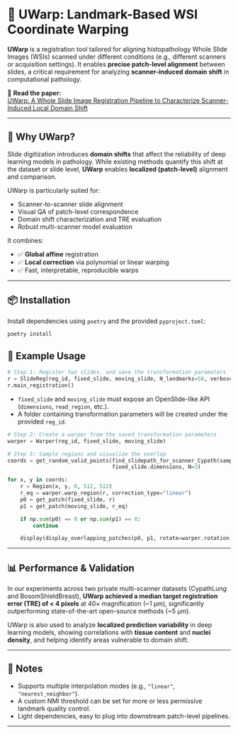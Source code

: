 # 🔀 UWarp: Landmark-Based WSI Coordinate Warping

**UWarp** is a registration tool tailored for aligning histopathology Whole Slide Images (WSIs) scanned under different conditions (e.g., different scanners or acquisition settings). It enables **precise patch-level alignment** between slides, a critical requirement for analyzing **scanner-induced domain shift** in computational pathology.

📄 **Read the paper:**  
[UWarp: A Whole Slide Image Registration Pipeline to Characterize Scanner-Induced Local Domain Shift](https://arxiv.org/abs/2503.20653)

---

## 🧠 Why UWarp?

Slide digitization introduces **domain shifts** that affect the reliability of deep learning models in pathology. While existing methods quantify this shift at the dataset or slide level, **UWarp** enables **localized (patch-level)** alignment and comparison.

UWarp is particularly suited for:

- Scanner-to-scanner slide alignment  
- Visual QA of patch-level correspondence  
- Domain shift characterization and TRE evaluation
- Robust multi-scanner model evaluation

It combines:

- ✅ **Global affine** registration  
- ✅ **Local correction** via polynomial or linear warping  
- ✅ Fast, interpretable, reproducible warps

---

## 📦 Installation

Install dependencies using `poetry` and the provided `pyproject.toml`:

```bash
poetry install
```

## 🧪 Example Usage

```python
# Step 1: Register two slides, and save the transformation parameters
r = SlideReg(reg_id, fixed_slide, moving_slide, N_landmarks=50, verbose=False)
r.main_registration()
```

- `fixed_slide` and `moving_slide` must expose an OpenSlide-like API (`dimensions`, `read_region`, etc.).
- A folder containing transformation parameters will be created under the provided `reg_id`.

```python
# Step 2: Create a warper from the saved transformation parameters
warper = Warper(reg_id, fixed_slide, moving_slide)

# Step 3: Sample regions and visualize the overlap
coords = get_random_valid_points(find_slidepath_for_scanner_Cypath(sample_id, scanner_fixed),
                                 fixed_slide.dimensions, N=3)

for x, y in coords:
    r = Region(x, y, 0, 512, 512)
    r_eq = warper.warp_region(r, correction_type="linear")
    p0 = get_patch(fixed_slide, r)
    p1 = get_patch(moving_slide, r_eq)

    if np.sum(p0) == 0 or np.sum(p1) == 0:
        continue

    display(display_overlapping_patches(p0, p1, rotate=warper.rotation))
```

---

## 📊 Performance & Validation

In our experiments across two private multi-scanner datasets (CypathLung and BosomShieldBreast), **UWarp achieved a median target registration error (TRE) of < 4 pixels** at 40× magnification (~1 μm), significantly outperforming state-of-the-art open-source methods (~5 μm).

UWarp is also used to analyze **localized prediction variability** in deep learning models, showing correlations with **tissue content** and **nuclei density**, and helping identify areas vulnerable to domain shift.

---

## 📝 Notes

- Supports multiple interpolation modes (e.g., `"linear"`, `"nearest_neighbor"`).  
- A custom NMI threshold can be set for more or less permissive landmark quality control. 
- Light dependencies, easy to plug into downstream patch-level pipelines.

---
